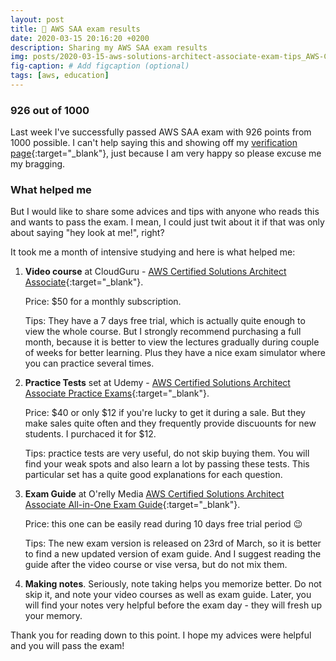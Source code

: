 ```yaml
---
layout: post
title: 🐣 AWS SAA exam results
date: 2020-03-15 20:16:20 +0200
description: Sharing my AWS SAA exam results
img: posts/2020-03-15-aws-solutions-architect-associate-exam-tips_AWS-Certified_Solutions-Architect_Associate.png
fig-caption: # Add figcaption (optional)
tags: [aws, education]
---
```


### 926 out of 1000
Last week I've successfully passed AWS SAA exam with 926 points from 1000 possible. I can't help saying this and showing off my [verification page](https://www.youracclaim.com/badges/7c6c7a70-63f5-4854-97ab-e5c1ad251231){:target="_blank"}, just because I am very happy so please excuse me my bragging.

### What helped me
But I would like to share some advices and tips with anyone who reads this and wants to pass the exam. I mean, I could just twit about it if that was only about saying "hey look at me!", right? 

It took me a month of intensive studying and here is what helped me:

1. **Video course** at CloudGuru - [AWS Certified Solutions Architect Associate](https://acloud.guru/learn/aws-certified-solutions-architect-associate){:target="_blank"}. 
   
   Price: $50 for a monthly subscription.
   
   Tips: They have a 7 days free trial, which is actually quite enough to view the whole course. But I strongly recommend purchasing a full month, because it is better to view the lectures gradually during couple of weeks for better learning. Plus they have a nice exam simulator where you can practice several times.

2. **Practice Tests** set at Udemy - [AWS Certified Solutions Architect Associate Practice Exams](https://www.udemy.com/course/aws-certified-solutions-architect-associate-amazon-practice-exams-saa-c02/){:target="_blank"}.

   Price: $40 or only $12 if you're lucky to get it during a sale. But they make sales quite often and they frequently provide  discuounts for new students. I purchaced it for $12.

   Tips: practice tests are very useful, do not skip buying them. You will find your weak spots and also learn a lot by passing these tests. This particular set has a quite good explanations for each question.

3. **Exam Guide** at O'relly Media [AWS Certified Solutions Architect Associate All-in-One Exam Guide](https://learning.oreilly.com/library/view/aws-certified-solutions/9781260108262/){:target="_blank"}.

   Price: this one can be easily read during 10 days free trial period :wink:

   Tips: The new exam version is released on 23rd of March, so it is better to find a new updated version of exam guide. And I suggest reading the guide after the video course or vise versa, but do not mix them. 

4. **Making notes**. Seriously, note taking helps you memorize better. Do not skip it, and note your video courses as well as exam guide. Later, you will find your notes very helpful before the exam day - they will fresh up your memory.

Thank you for reading down to this point. I hope my advices were helpful and you will pass the exam!